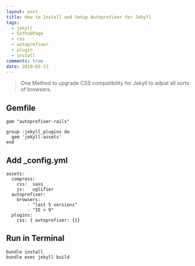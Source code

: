 ```yaml
---
layout: post
title: How to Install and Setup Autoprefixer for Jekyll
tags:
  - jekyll
  - GithubPage
  - css
  - autoprefixer
  - plugin
  - install
comments: true
date: 2019-03-13
---
```


> One Method to upgrade CSS compatibility  for Jekyll to adpat all sorts of browsers.

## Gemfile

```
gem "autoprefixer-rails"

group :jekyll_plugins do
  gem 'jekyll-assets'
end
```

## Add _config.yml

```
assets:
  compress:
    css:  sass
    js:   uglifier
  autoprefixer:
    browsers:
        - "last 5 versions"
        - "IE > 9"
  plugins:
    css: { autoprefixer: {}}
```

## Run in Terminal

```
bundle install
bundle exec jekyll build
```
